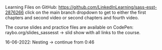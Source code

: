 Learning Files on GitHub: https://github.com/LinkedInLearning/sass-esst-2876266
click on the main branch dropdown to get to either the first chapters and second video or second chapters and fourth video.

The course slides and practice files are available on CodePen: raybo.org/slides_sassesst -> slid show with all links to the course.

16-06-2022:
Nesting -> continue from 0:46